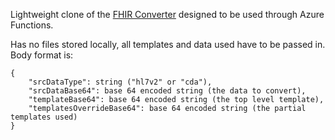 Lightweight clone of the [FHIR Converter](https://github.com/microsoft/FHIR-Converter) designed to be used through Azure Functions.

Has no files stored locally, all templates and data used have to be passed in.
Body format is:
```
{
    "srcDataType": string ("hl7v2" or "cda"),
    "srcDataBase64": base 64 encoded string (the data to convert),
    "templateBase64": base 64 encoded string (the top level template),
    "templatesOverrideBase64": base 64 encoded string (the partial templates used)
}
```
